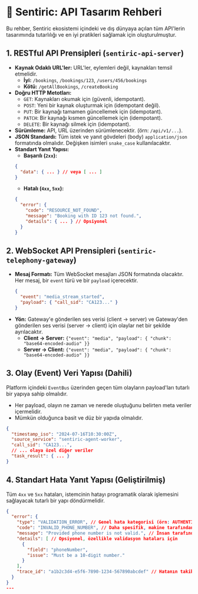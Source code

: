 # 📡 Sentiric: API Tasarım Rehberi

Bu rehber, Sentiric ekosistemi içindeki ve dış dünyaya açılan tüm API'lerin tasarımında tutarlılığı ve en iyi pratikleri sağlamak için oluşturulmuştur.

## 1. RESTful API Prensipleri (`sentiric-api-server`)

*   **Kaynak Odaklı URL'ler:** URL'ler, eylemleri değil, kaynakları temsil etmelidir.
    *   **İyi:** `/bookings`, `/bookings/123`, `/users/456/bookings`
    *   **Kötü:** `/getAllBookings`, `/createBooking`
*   **Doğru HTTP Metotları:**
    *   `GET`: Kaynakları okumak için (güvenli, idempotant).
    *   `POST`: Yeni bir kaynak oluşturmak için (idempotant değil).
    *   `PUT`: Bir kaynağı tamamen güncellemek için (idempotant).
    *   `PATCH`: Bir kaynağı kısmen güncellemek için (idempotant).
    *   `DELETE`: Bir kaynağı silmek için (idempotant).
*   **Sürümleme:** API, URL üzerinden sürümlenecektir. (örn: `/api/v1/...`).
*   **JSON Standardı:** Tüm istek ve yanıt gövdeleri (body) `application/json` formatında olmalıdır. Değişken isimleri `snake_case` kullanılacaktır.
*   **Standart Yanıt Yapısı:**
    *   **Başarılı (`2xx`):**
      ```json
      {
        "data": { ... } // veya [ ... ]
      }
      ```
    *   **Hatalı (`4xx`, `5xx`):**
      ```json
      {
        "error": {
          "code": "RESOURCE_NOT_FOUND",
          "message": "Booking with ID 123 not found.",
          "details": { ... } // Opsiyonel
        }
      }
      ```

## 2. WebSocket API Prensipleri (`sentiric-telephony-gateway`)

*   **Mesaj Formatı:** Tüm WebSocket mesajları JSON formatında olacaktır. Her mesaj, bir `event` türü ve bir `payload` içerecektir.
    ```json
    {
      "event": "media_stream_started",
      "payload": { "call_sid": "CA123..." }
    }
    ```
*   **Yön:** Gateway'e gönderilen ses verisi (client -> server) ve Gateway'den gönderilen ses verisi (server -> client) için olaylar net bir şekilde ayrılacaktır.
    *   **Client -> Server:** `{"event": "media", "payload": { "chunk": "base64-encoded-audio" }}`
    *   **Server -> Client:** `{"event": "media", "payload": { "chunk": "base64-encoded-audio" }}`

## 3. Olay (Event) Veri Yapısı (Dahili)

Platform içindeki `EventBus` üzerinden geçen tüm olayların payload'ları tutarlı bir yapıya sahip olmalıdır.

*   Her payload, olayın ne zaman ve nerede oluştuğunu belirten meta veriler içermelidir.
*   Mümkün olduğunca basit ve düz bir yapıda olmalıdır.

```json
{
  "timestamp_iso": "2024-07-16T10:30:00Z",
  "source_service": "sentiric-agent-worker",
  "call_sid": "CA123...",
  // ... olaya özel diğer veriler
  "task_result": { ... }
}
```

## 4. Standart Hata Yanıt Yapısı (Geliştirilmiş)

Tüm `4xx` ve `5xx` hataları, istemcinin hatayı programatik olarak işlemesini sağlayacak tutarlı bir yapı döndürmelidir.

```json
{
  "error": {
    "type": "VALIDATION_ERROR", // Genel hata kategorisi (örn: AUTHENTICATION_ERROR, NOT_FOUND)
    "code": "INVALID_PHONE_NUMBER", // Daha spesifik, makine tarafından okunabilir kod
    "message": "Provided phone number is not valid.", // İnsan tarafından okunabilir açıklama
    "details": [ // Opsiyonel, özellikle validasyon hataları için
      {
        "field": "phoneNumber",
        "issue": "Must be a 10-digit number."
      }
    ],
    "trace_id": "a1b2c3d4-e5f6-7890-1234-567890abcdef" // Hatanın takibi için Trace ID
  }
}
---
